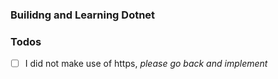 ### Builidng and Learning Dotnet

### Todos
- [ ] I did not make use of https, _please go back and implement_

